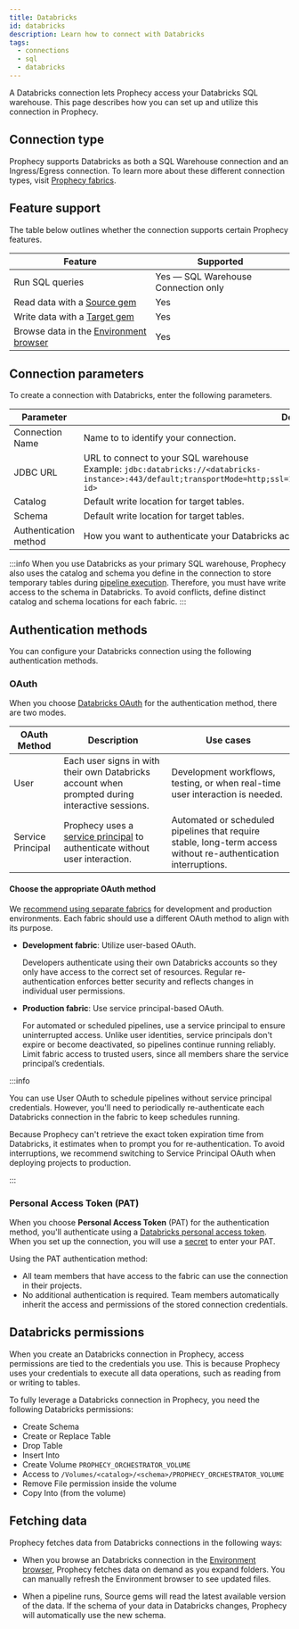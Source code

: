 ```yaml
---
title: Databricks
id: databricks
description: Learn how to connect with Databricks
tags:
  - connections
  - sql
  - databricks
---
```


A Databricks connection lets Prophecy access your Databricks SQL warehouse. This page describes how you can set up and utilize this connection in Prophecy.

## Connection type

Prophecy supports Databricks as both a SQL Warehouse connection and an Ingress/Egress connection. To learn more about these different connection types, visit [Prophecy fabrics](/administration/fabrics/prophecy-fabrics/#connections).

## Feature support

The table below outlines whether the connection supports certain Prophecy features.

| Feature                                                       | Supported                           |
| ------------------------------------------------------------- | ----------------------------------- |
| Run SQL queries                                               | Yes — SQL Warehouse Connection only |
| Read data with a [Source gem](/analysts/source-target)        | Yes                                 |
| Write data with a [Target gem](/analysts/source-target)       | Yes                                 |
| Browse data in the [Environment browser](/analysts/pipelines) | Yes                                 |

## Connection parameters

To create a connection with Databricks, enter the following parameters.

| Parameter             | Description                                                                                                                                                                             |
| --------------------- | --------------------------------------------------------------------------------------------------------------------------------------------------------------------------------------- |
| Connection Name       | Name to to identify your connection.                                                                                                                                                    |
| JDBC URL              | URL to connect to your SQL warehouse<br/>Example: `jdbc:databricks://<databricks-instance>:443/default;transportMode=http;ssl=1;AuthMech=3;httpPath=/sql/1.0/warehouses/<warehouse-id>` |
| Catalog               | Default write location for target tables.                                                                                                                                               |
| Schema                | Default write location for target tables.                                                                                                                                               |
| Authentication method | How you want to authenticate your Databricks account. Learn more in [Authentication methods](#authentication-methods).                                                                  |

:::info
When you use Databricks as your primary SQL warehouse, Prophecy also uses the catalog and schema you define in the connection to store temporary tables during [pipeline execution](/analysts/pipeline-execution#external-data-handling). Therefore, you must have write access to the schema in Databricks. To avoid conflicts, define distinct catalog and schema locations for each fabric.
:::

## Authentication methods

You can configure your Databricks connection using the following authentication methods.

### OAuth

When you choose [Databricks OAuth](docs/administration/authentication/databricks-oauth.md) for the authentication method, there are two modes.

| OAuth Method      | Description                                                                                                                                             | Use cases                                                                                                       |
| ----------------- | ------------------------------------------------------------------------------------------------------------------------------------------------------- | --------------------------------------------------------------------------------------------------------------- |
| User              | Each user signs in with their own Databricks account when prompted during interactive sessions.                                                         | Development workflows, testing, or when real-time user interaction is needed.                                   |
| Service Principal | Prophecy uses a [service principal](https://docs.databricks.com/aws/en/admin/users-groups/service-principals) to authenticate without user interaction. | Automated or scheduled pipelines that require stable, long-term access without re-authentication interruptions. |

#### Choose the appropriate OAuth method

We [recommend using separate fabrics](/administration/teams-users/team-based-access) for development and production environments. Each fabric should use a different OAuth method to align with its purpose.

- **Development fabric**: Utilize user-based OAuth.

  Developers authenticate using their own Databricks accounts so they only have access to the correct set of resources. Regular re-authentication enforces better security and reflects changes in individual user permissions.

- **Production fabric**: Use service principal-based OAuth.

  For automated or scheduled pipelines, use a service principal to ensure uninterrupted access. Unlike user identities, service principals don't expire or become deactivated, so pipelines continue running reliably. Limit fabric access to trusted users, since all members share the service principal’s credentials.

:::info

You can use User OAuth to schedule pipelines without service principal credentials. However, you'll need to periodically re-authenticate each Databricks connection in the fabric to keep schedules running.

Because Prophecy can't retrieve the exact token expiration time from Databricks, it estimates when to prompt you for re-authentication. To avoid interruptions, we recommend switching to Service Principal OAuth when deploying projects to production.

:::

### Personal Access Token (PAT)

When you choose **Personal Access Token** (PAT) for the authentication method, you'll authenticate using a [Databricks personal access token](https://docs.databricks.com/aws/en/dev-tools/auth/pat). When you set up the connection, you will use a [secret](docs/administration/secrets/secrets.md) to enter your PAT.

Using the PAT authentication method:

- All team members that have access to the fabric can use the connection in their projects.
- No additional authentication is required. Team members automatically inherit the access and permissions of the stored connection credentials.

## Databricks permissions

When you create an Databricks connection in Prophecy, access permissions are tied to the credentials you use. This is because Prophecy uses your credentials to execute all data operations, such as reading from or writing to tables.

To fully leverage a Databricks connection in Prophecy, you need the following Databricks permissions:

- Create Schema
- Create or Replace Table
- Drop Table
- Insert Into
- Create Volume `PROPHECY_ORCHESTRATOR_VOLUME`
- Access to `/Volumes/<catalog>/<schema>/PROPHECY_ORCHESTRATOR_VOLUME`
- Remove File permission inside the volume
- Copy Into (from the volume)

## Fetching data

Prophecy fetches data from Databricks connections in the following ways:

- When you browse an Databricks connection in the [Environment browser](/analysts/pipelines), Prophecy fetches data on demand as you expand folders. You can manually refresh the Environment browser to see updated files.

- When a pipeline runs, Source gems will read the latest available version of the data. If the schema of your data in Databricks changes, Prophecy will automatically use the new schema.
